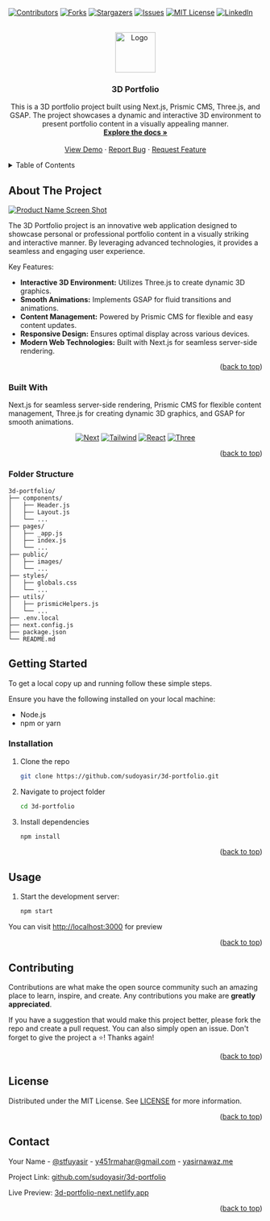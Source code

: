 <!-- Improved compatibility of back to top link: See: https://github.com/othneildrew/Best-README-Template/pull/73 -->
<a id="readme-top"></a>
<!--
*** Thanks for checking out the Best-README-Template. If you have a suggestion
*** that would make this better, please fork the repo and create a pull request
*** or simply open an issue with the tag "enhancement".
*** Don't forget to give the project a star!
*** Thanks again! Now go create something AMAZING! :D
-->



<!-- PROJECT SHIELDS -->
<!--
*** I'm using markdown "reference style" links for readability.
*** Reference links are enclosed in brackets [ ] instead of parentheses ( ).
*** See the bottom of this document for the declaration of the reference variables
*** for contributors-url, forks-url, etc. This is an optional, concise syntax you may use.
*** https://www.markdownguide.org/basic-syntax/#reference-style-links
-->
[![Contributors][contributors-shield]][contributors-url]
[![Forks][forks-shield]][forks-url]
[![Stargazers][stars-shield]][stars-url]
[![Issues][issues-shield]][issues-url]
[![MIT License][license-shield]][license-url]
[![LinkedIn][linkedin-shield]][linkedin-url]



<!-- PROJECT LOGO -->
<br />
<div align="center">
  <a href="https://github.com/othneildrew/Best-README-Template">
    <img src="https://raw.githubusercontent.com/sudoyasir/3d-portfolio/main/ghutils/3dPortfolio.png" alt="Logo" width="80" height="80">
  </a>

  <h3 align="center">3D Portfolio</h3>

  <p align="center">
    This is a 3D portfolio project built using Next.js, Prismic CMS, Three.js, and GSAP. The project showcases a dynamic and interactive 3D environment to present portfolio content in a visually appealing manner.
    <br />
    <a href="https://github.com/sudoyasir/3d-portfolio"><strong>Explore the docs »</strong></a>
    <br />
    <br />
    <a href="https://3d-portfolio-next.netlify.app/">View Demo</a>
    ·
    <a href="https://github.com/sudoyasir/3d-portfolio/issues/new">Report Bug</a>
    ·
    <a href="https://github.com/sudoyasir/3d-portfolio/issues/new">Request Feature</a>
  </p>
</div>



<!-- TABLE OF CONTENTS -->
<details>
  <summary>Table of Contents</summary>
  <ol>
    <li>
      <a href="#about-the-project">About The Project</a>
      <ul>
        <li><a href="#built-with">Built With</a></li>
      </ul>
    </li>
    <li>
      <a href="#getting-started">Getting Started</a>
      <ul>
        <li><a href="#prerequisites">Prerequisites</a></li>
        <li><a href="#installation">Installation</a></li>
      </ul>
    </li>
    <li><a href="#usage">Usage</a></li>
    <!--<li><a href="#roadmap">Roadmap</a></li>-->
    <li><a href="#contributing">Contributing</a></li>
    <li><a href="#license">License</a></li>
    <li><a href="#contact">Contact</a></li>
    <!--<li><a href="#acknowledgments">Acknowledgments</a></li>-->
  </ol>
</details>



<!-- ABOUT THE PROJECT -->
## About The Project

[![Product Name Screen Shot][product-screenshot]](https://example.com)


The 3D Portfolio project is an innovative web application designed to showcase personal or professional portfolio content in a visually striking and interactive manner. By leveraging advanced technologies, it provides a seamless and engaging user experience.

Key Features:
* **Interactive 3D Environment:** Utilizes Three.js to create dynamic 3D graphics.
* **Smooth Animations:** Implements GSAP for fluid transitions and animations.
* **Content Management:** Powered by Prismic CMS for flexible and easy content updates.
* **Responsive Design:** Ensures optimal display across various devices.
* **Modern Web Technologies:** Built with Next.js for seamless server-side rendering.

<p align="right">(<a href="#readme-top">back to top</a>)</p>



### Built With

Next.js for seamless server-side rendering, Prismic CMS for flexible content management, Three.js for creating dynamic 3D graphics, and GSAP for smooth animations.

<div align="center">

[![Next][Next.js]][Next-url]
[![Tailwind][Tailwind.com]][tailwind-url]
[![React][React.js]][React-url]
[![Three][Three.js]][Three-url]
<!--* [![Vue][Vue.js]][Vue-url]-->
<!--* [![Angular][Angular.io]][Angular-url]-->
<!--* [![Svelte][Svelte.dev]][Svelte-url]-->
<!--* [![Laravel][Laravel.com]][Laravel-url]-->
<!--* [![Bootstrap][Bootstrap.com]][Bootstrap-url]-->
<!--* [![JQuery][JQuery.com]][JQuery-url]-->
</div>


<p align="right">(<a href="#readme-top">back to top</a>)</p>

<!--FOLDER STRUCTURE-->
### Folder Structure
```plain text
3d-portfolio/
├── components/
│   ├── Header.js
│   ├── Layout.js
│   └── ...
├── pages/
│   ├── _app.js
│   ├── index.js
│   └── ...
├── public/
│   ├── images/
│   └── ...
├── styles/
│   ├── globals.css
│   └── ...
├── utils/
│   ├── prismicHelpers.js
│   └── ...
├── .env.local
├── next.config.js
├── package.json
└── README.md
```

<!-- GETTING STARTED -->
## Getting Started

To get a local copy up and running follow these simple steps.

Ensure you have the following installed on your local machine:

* Node.js
* npm or yarn

<!--### Prerequisites-->

<!--This is an example of how to list things you need to use the software and how to install them.-->
<!--* npm-->
<!--  ```sh-->
<!--  npm install npm@latest -g-->
<!--  ```-->

### Installation

1. Clone the repo
   ```sh
   git clone https://github.com/sudoyasir/3d-portfolio.git
   ```
3. Navigate to project folder
   ```sh
   cd 3d-portfolio
   ```
2. Install dependencies
   ```js
   npm install
   ```

<p align="right">(<a href="#readme-top">back to top</a>)</p>



<!-- USAGE EXAMPLES -->
## Usage

1. Start the development server:
    ```bash
    npm start
    ```

You can visit [http://localhost:3000](http://localhost:3000) for preview

<p align="right">(<a href="#readme-top">back to top</a>)</p>



<!-- ROADMAP -->
<!--## Roadmap-->

<!--- [x] Add Changelog-->
<!--- [x] Add back to top links-->
<!--- [ ] Add Additional Templates w/ Examples-->
<!--- [ ] Add "components" document to easily copy & paste sections of the readme-->
<!--- [ ] Multi-language Support-->
<!--    - [ ] Chinese-->
<!--    - [ ] Spanish-->

<!--See the [open issues](https://github.com/othneildrew/Best-README-Template/issues) for a full list of proposed features (and known issues).-->

<!--<p align="right">(<a href="#readme-top">back to top</a>)</p>-->



<!-- CONTRIBUTING -->
## Contributing

Contributions are what make the open source community such an amazing place to learn, inspire, and create. Any contributions you make are **greatly appreciated**.

If you have a suggestion that would make this project better, please fork the repo and create a pull request. You can also simply open an issue.
Don't forget to give the project a ⭐! Thanks again!

<p align="right">(<a href="#readme-top">back to top</a>)</p>



<!-- LICENSE -->
## License

Distributed under the MIT License. See [LICENSE](./LICENSE) for more information.

<p align="right">(<a href="#readme-top">back to top</a>)</p>



<!-- CONTACT -->
## Contact

Your Name - [@stfuyasir](https://twitter.com/stufyasir) - y451rmahar@gmail.com - [yasirnawaz.me](https://yasirnawaz.me)

Project Link: [github.com/sudoyasir/3d-portfolio](https://github.com/sudoyasir/3d-portfolio)

Live Preview: [3d-portfolio-next.netlify.app](https://3d-portfolio-next.netlify.app/)

<p align="right">(<a href="#readme-top">back to top</a>)</p>



<!-- ACKNOWLEDGMENTS -->
<!--## Acknowledgments-->

<!--Use this space to list resources you find helpful and would like to give credit to. I've included a few of my favorites to kick things off!-->

<!--* [Choose an Open Source License](https://choosealicense.com)-->
<!--* [GitHub Emoji Cheat Sheet](https://www.webpagefx.com/tools/emoji-cheat-sheet)-->
<!--* [Malven's Flexbox Cheatsheet](https://flexbox.malven.co/)-->
<!--* [Malven's Grid Cheatsheet](https://grid.malven.co/)-->
<!--* [Img Shields](https://shields.io)-->
<!--* [GitHub Pages](https://pages.github.com)-->
<!--* [Font Awesome](https://fontawesome.com)-->
<!--* [React Icons](https://react-icons.github.io/react-icons/search)-->

<!--<p align="right">(<a href="#readme-top">back to top</a>)</p>-->



<!-- MARKDOWN LINKS & IMAGES -->
<!-- https://www.markdownguide.org/basic-syntax/#reference-style-links -->
[contributors-shield]: https://img.shields.io/github/contributors/sudoyasir/3d-portfolio?style=for-the-badge
[contributors-url]: https://github.com/yasir2002/3d-portfolio/graphs/contributors

[forks-shield]: https://img.shields.io/github/forks/sudoyasir/3d-portfolio.svg?style=for-the-badge
[forks-url]: https://github.com/sudoyasir/3d-portfolio/network/members

[stars-shield]: https://img.shields.io/github/stars/sudoyasir/3d-portfolio.svg?style=for-the-badge
[stars-url]: https://github.com/sudoyasir/3d-portfolio/stargazers

[issues-shield]: https://img.shields.io/github/issues/sudoyasir/3d-portfolio.svg?style=for-the-badge
[issues-url]: https://github.com/sudoyasir/3d-portfolio/issues

[license-shield]: https://img.shields.io/github/license/sudoyasir/3d-portfolio.svg?style=for-the-badge
[license-url]: https://github.com/sudoyasir/3d-portfolio/blob/master/LICENSE.txt

[linkedin-shield]: https://img.shields.io/badge/-LinkedIn-black.svg?style=for-the-badge&logo=linkedin&colorB=555
[linkedin-url]: https://linkedin.com/in/yasirnawaz24

[product-screenshot]: https://raw.githubusercontent.com/sudoyasir/3d-portfolio/main/ghutils/3dPortfolio.png

[Next.js]: https://img.shields.io/badge/next.js-000000?style=for-the-badge&logo=nextdotjs&logoColor=white
[Next-url]: https://nextjs.org/

[Tailwind.com]: https://img.shields.io/badge/tailwindcss-0F172A?style=for-the-badge&logo=tailwindcss&logoColor=white
[Tailwind-url]: https://tailwindcss.com/


[React.js]: https://img.shields.io/badge/React-20232A?style=for-the-badge&logo=react&logoColor=61DAFB
[React-url]: https://reactjs.org/

[Three.js]: https://img.shields.io/badge/Three.js-000000?style=for-the-badge&logo=three.js&logoColor=white
[Three-url]: https://threejs.org/


[Vue.js]: https://img.shields.io/badge/Vue.js-35495E?style=for-the-badge&logo=vuedotjs&logoColor=4FC08D
[Vue-url]: https://vuejs.org/
[Angular.io]: https://img.shields.io/badge/Angular-DD0031?style=for-the-badge&logo=angular&logoColor=white
[Angular-url]: https://angular.io/
[Svelte.dev]: https://img.shields.io/badge/Svelte-4A4A55?style=for-the-badge&logo=svelte&logoColor=FF3E00
[Svelte-url]: https://svelte.dev/
[Laravel.com]: https://img.shields.io/badge/Laravel-FF2D20?style=for-the-badge&logo=laravel&logoColor=white
[Laravel-url]: https://laravel.com
[Bootstrap.com]: https://img.shields.io/badge/Bootstrap-563D7C?style=for-the-badge&logo=bootstrap&logoColor=white
[Bootstrap-url]: https://getbootstrap.com
[JQuery.com]: https://img.shields.io/badge/jQuery-0769AD?style=for-the-badge&logo=jquery&logoColor=white
[JQuery-url]: https://jquery.com 
